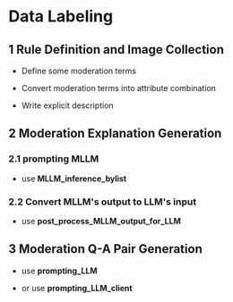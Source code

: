 # Data Labeling

## 1 Rule Definition and Image Collection

- Define some moderation terms

- Convert moderation terms into attribute combination

- Write explicit description

## 2 Moderation Explanation Generation

### 2.1 prompting MLLM

- use **MLLM_inference_bylist**

### 2.2 Convert MLLM's output to LLM's input

- use **post_process_MLLM_output_for_LLM**

## 3 Moderation Q-A Pair Generation

- use **prompting_LLM**

- or use **prompting_LLM_client**

